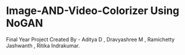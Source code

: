 # Image-AND-Video-Colorizer Using NoGAN
Final Year Project 
Created By - 
Aditya D , Dravyashree M , Ramichetty Jashwanth , Ritika Indrakumar.
